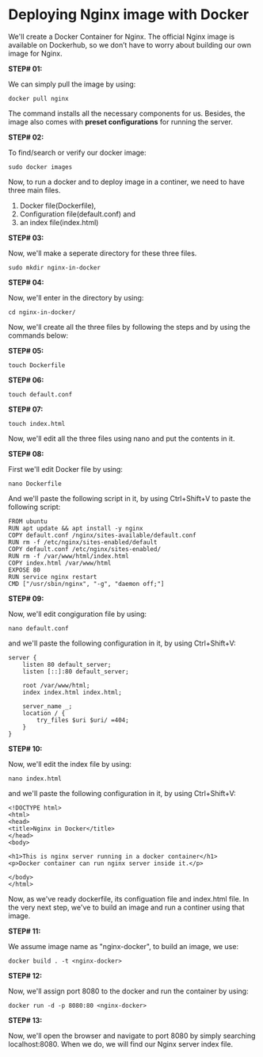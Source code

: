 # Deploying Nginx image with Docker

We'll create a Docker Container for Nginx. The official Nginx image is available on Dockerhub, so we don’t have to worry about building our own image for Nginx. 

**STEP# 01:**

We can simply pull the image by using:

```
docker pull nginx
```

The command installs all the necessary components for us. Besides, the image also comes with **preset configurations** for running the server.

**STEP# 02:**

To find/search or verify our docker image:

```
sudo docker images
```

Now, to run a docker and to deploy image in a continer, we need to have three main files.
1. Docker file(Dockerfile),
2. Configuration file(default.conf) and 
3. an index file(index.html)

**STEP# 03:**

Now, we'll make a seperate directory for these three files.

```
sudo mkdir nginx-in-docker
```

**STEP# 04:**

Now, we'll enter in the directory by using:

```
cd nginx-in-docker/
```

Now, we'll create all the three files by following the steps and by using the commands below:

**STEP# 05:**

```
touch Dockerfile
```

**STEP# 06:**

```
touch default.conf
```

**STEP# 07:**

```
touch index.html
```

Now, we'll edit all the three files using nano and put the contents in it.

**STEP# 08:**

First we'll edit Docker file by using:

```
nano Dockerfile
```

And we'll paste the following script in it, by using Ctrl+Shift+V to paste the following script:

```
FROM ubuntu
RUN apt update && apt install -y nginx
COPY default.conf /nginx/sites-available/default.conf
RUN rm -f /etc/nginx/sites-enabled/default
COPY default.conf /etc/nginx/sites-enabled/ 
RUN rm -f /var/www/html/index.html
COPY index.html /var/www/html
EXPOSE 80
RUN service nginx restart
CMD ["/usr/sbin/nginx", "-g", "daemon off;"]
```

**STEP# 09:**

Now, we'll edit congiguration file by using:

```
nano default.conf
```

and we'll paste the following configuration in it, by using Ctrl+Shift+V:

```
server {
    listen 80 default_server;
    listen [::]:80 default_server;
    
    root /var/www/html;
    index index.html index.html;

    server_name _;
    location / {
        try_files $uri $uri/ =404;
    }
}
```

**STEP# 10:**

Now, we'll edit the index file by using:

```
nano index.html
```

and we'll paste the following configuration in it, by using Ctrl+Shift+V:

```
<!DOCTYPE html>
<html>
<head>
<title>Nginx in Docker</title>
</head>
<body>

<h1>This is nginx server running in a docker container</h1>
<p>Docker container can run nginx server inside it.</p>

</body>
</html>
```

Now, as we've ready dockerfile, its configuation file and index.html file. In the very next step, we've to build an image and run a continer using that image. 

**STEP# 11:**

We assume image name as "nginx-docker", to build an image, we use:

```
docker build . -t <nginx-docker>
```

**STEP# 12:**

Now, we'll assign port 8080 to the docker and run the container by using:

```
docker run -d -p 8080:80 <nginx-docker>
```

**STEP# 13:**

Now, we'll open the browser and navigate to port 8080 by simply searching localhost:8080. When we do, we will find our Nginx server index file.